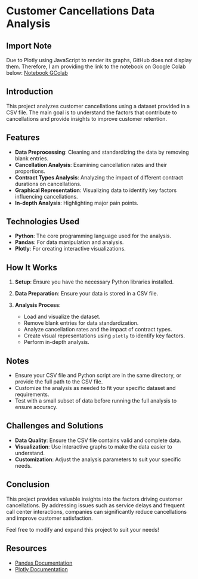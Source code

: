 # Customer Cancellations Data Analysis

## Import Note

Due to Plotly using JavaScript to render its graphs, GitHub does not display them. Therefore, I am providing the link to the notebook on Google Colab below:
[Notebook GColab](https://colab.research.google.com/drive/1sr5z-QQk7Ob0oSel-iIJuM6y8NAJM95J?usp=sharing)

## Introduction
This project analyzes customer cancellations using a dataset provided in a CSV file. The main goal is to understand the factors that contribute to cancellations and provide insights to improve customer retention.

## Features
- **Data Preprocessing**: Cleaning and standardizing the data by removing blank entries.
- **Cancellation Analysis**: Examining cancellation rates and their proportions.
- **Contract Types Analysis**: Analyzing the impact of different contract durations on cancellations.
- **Graphical Representation**: Visualizing data to identify key factors influencing cancellations.
- **In-depth Analysis**: Highlighting major pain points.

## Technologies Used
- **Python**: The core programming language used for the analysis.
- **Pandas**: For data manipulation and analysis.
- **Plotly**: For creating interactive visualizations.

## How It Works
1. **Setup**: Ensure you have the necessary Python libraries installed.

2. **Data Preparation**: Ensure your data is stored in a CSV file.

3. **Analysis Process**:
   - Load and visualize the dataset.
   - Remove blank entries for data standardization.
   - Analyze cancellation rates and the impact of contract types.
   - Create visual representations using `plotly` to identify key factors.
   - Perform in-depth analysis.

## Notes
- Ensure your CSV file and Python script are in the same directory, or provide the full path to the CSV file.
- Customize the analysis as needed to fit your specific dataset and requirements.
- Test with a small subset of data before running the full analysis to ensure accuracy.

## Challenges and Solutions
- **Data Quality**: Ensure the CSV file contains valid and complete data.
- **Visualization**: Use interactive graphs to make the data easier to understand.
- **Customization**: Adjust the analysis parameters to suit your specific needs.

## Conclusion
This project provides valuable insights into the factors driving customer cancellations. By addressing issues such as service delays and frequent call center interactions, companies can significantly reduce cancellations and improve customer satisfaction.

Feel free to modify and expand this project to suit your needs!

## Resources
- [Pandas Documentation](https://pandas.pydata.org/pandas-docs/stable/)
- [Plotly Documentation](https://plotly.com/python/)
```